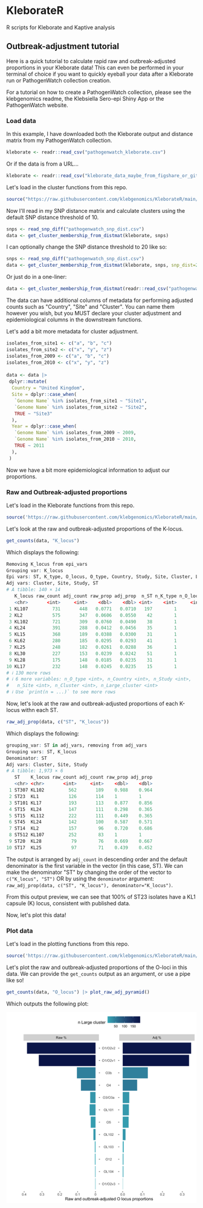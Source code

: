 # KleborateR
 R scripts for Kleborate and Kaptive analysis


## Outbreak-adjustment tutorial

Here is a quick tutorial to calculate rapid raw and outbreak-adjusted proportions in your Kleborate data!
This can even be performed in your terminal of choice if you want to quickly eyeball your data after a 
Kleborate run or PathogenWatch collection creation.

For a tutorial on how to create a PathogenWatch collection, please see the klebgenomics readme, the Klebsiella
Sero-epi Shiny App or the PathogenWatch website.

### Load data

In this example, I have downloaded both the Kleborate output and distance matrix from my PathogenWatch collection.

```r
kleborate <- readr::read_csv("pathogenwatch_kleborate.csv")
```

Or if the data is from a URL...

```r
kleborate <- readr::read_csv("kleborate_data_maybe_from_figshare_or_github_raw_url.csv")
```

Let's load in the cluster functions from this repo.

```r
source("https://raw.githubusercontent.com/klebgenomics/KleborateR/main/cluster_functions.R")
```

Now I'll read in my SNP distance matrix and calculate clusters using the default SNP distance threshold of 10.

```r
snps <- read_snp_diff("pathogenwatch_snp_dist.csv")
data <- get_cluster_membership_from_distmat(kleborate, snps) 
```

I can optionally change the SNP distance threshold to 20 like so:

```r
snps <- read_snp_diff("pathogenwatch_snp_dist.csv")
data <- get_cluster_membership_from_distmat(kleborate, snps, snp_dist=20) 
```

Or just do in a one-liner:

```r
data <- get_cluster_membership_from_distmat(readr::read_csv("pathogenwatch_kleborate.csv"), read_snp_diff("pathogenwatch_snp_dist.csv")) 
```

The data can have additional columns of metadata for performing adjusted counts such as "Country", "Site" and "Cluster".
You can name them however you wish, but you MUST declare your cluster adjustment and epidemiological columns in the
downstream functions.

Let's add a bit more metadata for cluster adjustment.

```r
isolates_from_site1 <- c("a", "b", "c")
isolates_from_site2 <- c("x", "y", "z")
isolates_from_2009 <- c("a", "b", "c")
isolates_from_2010 <- c("x", "y", "z")

data <- data |>
 dplyr::mutate(
  Country = "United Kingdom",
  Site = dplyr::case_when(
   `Genome Name` %in% isolates_from_site1 ~ "Site1",
   `Genome Name` %in% isolates_from_site2 ~ "Site2",
   TRUE ~ "Site3"
  ),
  Year = dplyr::case_when(
   `Genome Name` %in% isolates_from_2009 ~ 2009,
   `Genome Name` %in% isolates_from_2010 ~ 2010,
   TRUE ~ 2011
  ),
 )
```

Now we have a bit more epidemiological information to adjust our proportions.

### Raw and Outbreak-adjusted proportions

Let's load in the Kleborate functions from this repo.

```r
source('https://raw.githubusercontent.com/klebgenomics/KleborateR/main/kleborate_functions.R')
```

Let's look at the raw and outbreak-adjusted proportions of the K-locus.

```r
get_counts(data, "K_locus")
```

Which displays the following:

```r
Removing K_locus from epi_vars
Grouping var: K_locus
Epi vars: ST, K_type, O_locus, O_type, Country, Study, Site, Cluster, Large_cluster
Adj vars: Cluster, Site, Study, ST
# A tibble: 140 × 14
   K_locus raw_count adj_count raw_prop adj_prop  n_ST n_K_type n_O_locus
   <chr>       <int>     <int>    <dbl>    <dbl> <int>    <int>     <int>
 1 KL107         731       448   0.0771   0.0710   197        1        12
 2 KL2           575       347   0.0606   0.0550    42        1         3
 3 KL102         721       309   0.0760   0.0490    38        1         4
 4 KL24          391       288   0.0412   0.0456    35        1         3
 5 KL15          368       189   0.0388   0.0300    31        1         2
 6 KL62          280       185   0.0295   0.0293    41        1         2
 7 KL25          248       182   0.0261   0.0288    36        1         5
 8 KL30          227       153   0.0239   0.0242    51        1         3
 9 KL28          175       148   0.0185   0.0235    31        1         5
10 KL17          232       148   0.0245   0.0235    15        1         4
# ℹ 130 more rows
# ℹ 6 more variables: n_O_type <int>, n_Country <int>, n_Study <int>,
#   n_Site <int>, n_Cluster <int>, n_Large_cluster <int>
# ℹ Use `print(n = ...)` to see more rows
```

Now, let's look at the raw and outbreak-adjusted proportions of each K-locus withn each ST.

```r
raw_adj_prop(data, c("ST", "K_locus"))
```

Which displays the following:

```r
grouping_var: ST in adj_vars, removing from adj_vars
Grouping vars: ST, K_locus
Denominator: ST
Adj vars: Cluster, Site, Study
# A tibble: 1,973 × 6
   ST    K_locus raw_count adj_count raw_prop adj_prop
   <chr> <chr>       <int>     <int>    <dbl>    <dbl>
 1 ST307 KL102         562       189    0.988    0.964
 2 ST23  KL1           126       114    1        1
 3 ST101 KL17          193       113    0.877    0.856
 4 ST15  KL24          147       111    0.298    0.365
 5 ST15  KL112         222       111    0.449    0.365
 6 ST45  KL24          142       100    0.587    0.571
 7 ST14  KL2           157        96    0.720    0.686
 8 ST512 KL107         252        83    1        1
 9 ST20  KL28           79        76    0.669    0.667
10 ST17  KL25           97        71    0.439    0.452
```
The output is arranged by `adj_count` in descending order and the default denominator is the first
variable in the vector (in this case, ST). We can make the denominator "ST" by changing the
order of the vector to `c("K_locus", "ST")` OR by using the `denominator` argument: 
`raw_adj_prop(data, c("ST", "K_locus"), denominator="K_locus")`.

From this output preview, we can see that 100% of ST23 isolates have a KL1 capsule (K) locus,
consistent with published data.

Now, let's plot this data!

### Plot data

Let's load in the plotting functions from this repo.

```r
source('https://raw.githubusercontent.com/klebgenomics/KleborateR/main/plotting_functions.R')
```

Let's plot the raw and outbreak-adjusted proportions of the O-loci in this data.
We can provide the `get_counts` output as an argument, or use a pipe like so! 

```r
get_counts(data, "O_locus") |> plot_raw_adj_pyramid()
```

Which outputs the following plot:

![Image](https://raw.githubusercontent.com/klebgenomics/KleborateR/main/test_pyramid_plot.png)
